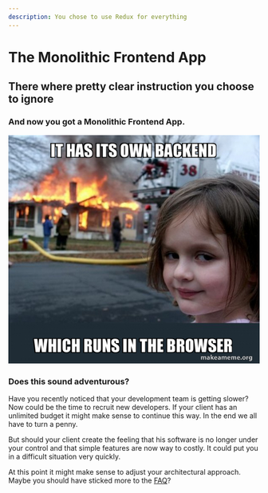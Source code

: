 ```yaml
---
description: You chose to use Redux for everything
---
```


# The Monolithic Frontend App

## There where pretty clear instruction you choose to ignore

### And now you got a Monolithic Frontend App.

![](.gitbook/assets/it-has-its-453813c190.jpg)

### Does this sound adventurous?

Have you recently noticed that your development team is getting slower? Now could be the time to recruit new developers. If your client has an unlimited budget it might make sense to continue this way. In the end we all have to turn a penny.

But should your client create the feeling that his software is no longer under your control and that simple features are now way to costly. It could put you in a difficult situation very quickly.

At this point it might make sense to adjust your architectural approach. Maybe you should have sticked more to the [FAQ](https://redux.js.org/faq/general#when-should-i-use-redux)?



